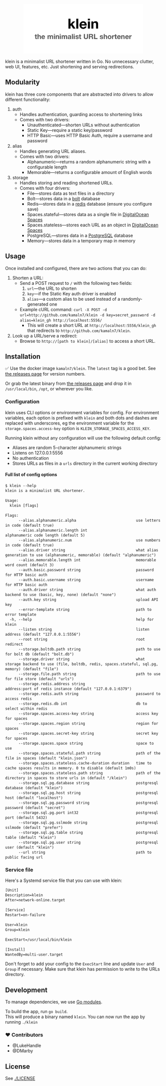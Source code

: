 <p align="center">
  <img src="/klein.png" alt="klein logo" width="386" />
</p>

klein is a minimalist URL shortener written in Go. No unnecessary clutter, web UI, features, etc. Just shortening and serving redirections.

## Modularity

klein has three core components that are abstracted into drivers to allow different functionality:

1. auth
   - Handles authentication, guarding access to shortening links
   - Comes with two drivers:
     - Unauthenticated—shorten URLs without authentication
     - Static Key—require a static key/password
     - HTTP Basic—uses HTTP Basic Auth, require a username and password
2. alias
   - Handles generating URL aliases.
   - Comes with two drivers:
     - Alphanumeric—returns a random alphanumeric string with a configurable length
     - Memorable—returns a configurable amount of English words
3. storage
   - Handles storing and reading shortened URLs.
   - Comes with four drivers:
     - File—stores data as text files in a directory
     - Bolt—stores data in a [bolt](https://github.com/boltdb/bolt) database
     - Redis—stores data in a [redis](https://redis.io/) database (ensure you configure save)
     - Spaces.stateful—stores data as a single file in [DigitalOcean Spaces](https://do.co/spaces)
     - Spaces.stateless—stores each URL as an object in [DigitalOcean Spaces](https://do.co/spaces)
     - PostgreSQL—stores data in a [PostgreSQL](https://www.postgresql.org) database
     - Memory—stores data in a temporary map in memory

## Usage

Once installed and configured, there are two actions that you can do:

1. Shorten a URL:
   - Send a POST request to `/` with the following two fields:
     1. `url`—the URL to shorten
     2. `key`—if the Static Key auth driver is enabled
     3. `alias`—a custom alias to be used instead of a randomly-generated one
   - Example cURL command: `curl -X POST -d url=http://github.com/kamaln7/klein -d key=secret_password -d alias=klein_gh http://localhost:5556/`
     - This will create a short URL at `http://localhost:5556/klein_gh` that redirects to `http://github.com/kamaln7/klein`.
2. Look up a URL/serve a redirect:
   - Browse to `http://[path to klein]/[alias]` to access a short URL.

## Installation

✅ Use the docker image `kamaln7/klein`. The `latest` tag is a good bet. See [the releases page](https://github.com/kamaln7/klein/releases) for version numbers.

Or grab the latest binary from [the releases page](https://github.com/kamaln7/klein/releases) and drop it in `/usr/local/bin`, `/opt`, or wherever you like.

### Configuration

klein uses CLI options or environment variables for config. For environment variables, each option is prefixed with `klein` and both dots and dashes are replaced with underscores, eg the environment variable for the `storage.spaces.access-key` option is `KLEIN_STORAGE_SPACES_ACCESS_KEY`.

Running klein without any configuration will use the following default config:

- Aliases are random 5-character alphanumeric strings
- Listens on 127.0.0.1:5556
- No authentication
- Stores URLs as files in a `urls` directory in the current working directory

#### Full list of config options

```
$ klein --help
klein is a minimalist URL shortener.

Usage:
  klein [flags]

Flags:
      --alias.alphanumeric.alpha                           use letters in code (default true)
      --alias.alphanumeric.length int                      alphanumeric code length (default 5)
      --alias.alphanumeric.num                             use numbers in code (default true)
      --alias.driver string                                what alias generation to use (alphanumeric, memorable) (default "alphanumeric")
      --alias.memorable.length int                         memorable word count (default 3)
      --auth.basic.password string                         password for HTTP basic auth
      --auth.basic.username string                         username for HTTP basic auth
      --auth.driver string                                 what auth backend to use (basic, key, none) (default "none")
      --auth.key string                                    upload API key
      --error-template string                              path to error template
  -h, --help                                               help for klein
      --listen string                                      listen address (default "127.0.0.1:5556")
      --root string                                        root redirect
      --storage.boltdb.path string                         path to use for bolt db (default "bolt.db")
      --storage.driver string                              what storage backend to use (file, boltdb, redis, spaces.stateful, sql.pg, memory) (default "file")
      --storage.file.path string                           path to use for file store (default "urls")
      --storage.redis.address string                       address:port of redis instance (default "127.0.0.1:6379")
      --storage.redis.auth string                          password to access redis
      --storage.redis.db int                               db to select within redis
      --storage.spaces.access-key string                   access key for spaces
      --storage.spaces.region string                       region for spaces
      --storage.spaces.secret-key string                   secret key for spaces
      --storage.spaces.space string                        space to use
      --storage.spaces.stateful.path string                path of the file in spaces (default "klein.json")
      --storage.spaces.stateless.cache-duration duration   time to cache spaces results in memory. 0 to disable (default 1m0s)
      --storage.spaces.stateless.path string               path of the directory in spaces to store urls in (default "/klein")
      --storage.sql.pg.database string                     postgresql database (default "klein")
      --storage.sql.pg.host string                         postgresql host (default "localhost")
      --storage.sql.pg.password string                     postgresql password (default "secret")
      --storage.sql.pg.port int32                          postgresql port (default 5432)
      --storage.sql.pg.sslmode string                      postgresql sslmode (default "prefer")
      --storage.sql.pg.table string                        postgresql table (default "klein")
      --storage.sql.pg.user string                         postgresql user (default "klein")
      --url string                                         path to public facing url
```

### Service file

Here's a Systemd service file that you can use with klein:

```
[Unit]
Description=klein
After=network-online.target

[Service]
Restart=on-failure

User=klein
Group=klein

ExecStart=/usr/local/bin/klein

[Install]
WantedBy=multi-user.target
```

Don't forget to add your config to the `ExecStart` line and update `User` and `Group` if necessary. Make sure that klein has permission to write to the URLs directory.

## Development

To manage dependencies, we use [Go modules](https://blog.golang.org/using-go-modules).

To build the app, run `go build`.  
This will produce a binary named `klein`. You can now run the app by running `./klein`

### ❤️ Contributors

- @LukeHandle
- @DMarby

## License

See [./LICENSE](/LICENSE)
